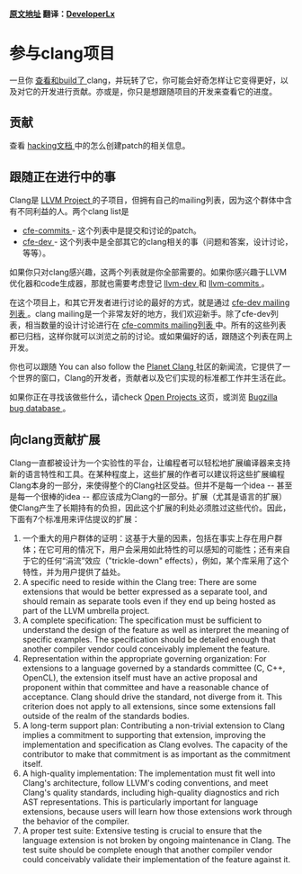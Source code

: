 #### [原文地址](http://clang.llvm.org/get_involved.html) 翻译：[DeveloperLx](http://weibo.com/DeveloperLx)

<div id="content">
    <h1>
        参与clang项目
    </h1>
    <p>
        一旦你
        <a href="http://clang.llvm.org/get_started.html">
            查看和build了
        </a>
        clang，并玩转了它，你可能会好奇怎样让它变得更好，以及对它的开发进行贡献。亦或是，你只是想跟随项目的开发来查看它的进度。
    </p>
    <h2>
        贡献
    </h2>
    查看
    <a href="http://clang.llvm.org/hacking.html">
        hacking文档
    </a>
    中的怎么创建patch的相关信息。
    <h2>
        跟随正在进行中的事
    </h2>
    <p>
        Clang是
        <a href="http://llvm.org">
            LLVM Project
        </a>
        的子项目，但拥有自己的mailing列表，因为这个群体中含有不同利益的人。两个clang list是
    </p>
    <ul>
        <li>
            <a href="http://lists.llvm.org/mailman/listinfo/cfe-commits">
                cfe-commits
            </a>
            - 这个列表中是提交和讨论的patch。
        </li>
        <li>
            <a href="http://lists.llvm.org/mailman/listinfo/cfe-dev">
                cfe-dev
            </a>
            - 这个列表中是全部其它的clang相关的事（问题和答案，设计讨论，等等）。
        </li>
    </ul>
    <p>
        如果你只对clang感兴趣，这两个列表就是你全部需要的。如果你感兴趣于LLVM优化器和code生成器，那就也需要考虑登记
        <a href="http://lists.llvm.org/mailman/listinfo/llvm-dev">
            llvm-dev
        </a>
        和
        <a href="http://lists.llvm.org/mailman/listinfo/llvm-commits">
            llvm-commits
        </a>
        。
    </p>
    <p>
        在这个项目上，和其它开发者进行讨论的最好的方式，就是通过
        <a href="http://lists.llvm.org/mailman/listinfo/cfe-dev">
            cfe-dev mailing列表
        </a>
        。clang mailing是一个非常友好的地方，我们欢迎新手。除了cfe-dev列表，相当数量的设计讨论进行在
        <a href="http://lists.llvm.org/mailman/listinfo/cfe-commits">
            cfe-commits mailing列表
        </a>
        中。所有的这些列表都已归档，这样你就可以浏览之前的讨论。或如果偏好的话，跟随这个列表在网上开发。
    </p>
    <p>
        你也可以跟随
        You can also follow the
        <a href="http://planet.clang.org/">
            Planet Clang
        </a>
        社区的新闻流，它提供了一个世界的窗口，Clang的开发者，贡献者以及它们实现的标准都工作并生活在此。
    </p>
    <p>
        如果你正在寻找该做些什么，请check
        <a href="http://clang.llvm.org/OpenProjects.html">
            Open Projects
        </a>
        这页，或浏览
        <a href="http://llvm.org/bugs/">
            Bugzilla bug database
        </a>
        。
    </p>
    <h2 id="criteria">
        向clang贡献扩展
    </h2>
    <p>
    	Clang一直都被设计为一个实验性的平台，让编程者可以轻松地扩展编译器来支持新的语言特性和工具。在某种程度上，这些扩展的作者可以建议将这些扩展编程Clang本身的一部分，来使得整个的Clang社区受益。但并不是每一个idea -- 甚至是每一个很棒的idea -- 都应该成为Clang的一部分。扩展（尤其是语言的扩展）使Clang产生了长期持有的负担，因此这个扩展的利处必须胜过这些代价。因此，下面有7个标准用来评估提议的扩展：
    </p>
    <ol>
        <li>
            一个重大的用户群体的证明：这基于大量的因素，包括在事实上存在用户群体；在它可用的情况下，用户会采用如此特性的可以感知的可能性；还有来自于它的任何“涓流”效应（"trickle-down" effects），例如，某个库采用了这个特性，并为用户提供了益处。
        </li>
        <li>
            A specific need to reside within the Clang tree: There are some extensions
            that would be better expressed as a separate tool, and should remain as
            separate tools even if they end up being hosted as part of the LLVM umbrella
            project.
        </li>
        <li>
            A complete specification: The specification must be sufficient to understand
            the design of the feature as well as interpret the meaning of specific
            examples. The specification should be detailed enough that another compiler
            vendor could conceivably implement the feature.
        </li>
        <li>
            Representation within the appropriate governing organization: For extensions
            to a language governed by a standards committee (C, C++, OpenCL), the extension
            itself must have an active proposal and proponent within that committee
            and have a reasonable chance of acceptance. Clang should drive the standard,
            not diverge from it. This criterion does not apply to all extensions, since
            some extensions fall outside of the realm of the standards bodies.
        </li>
        <li>
            A long-term support plan: Contributing a non-trivial extension to Clang
            implies a commitment to supporting that extension, improving the implementation
            and specification as Clang evolves. The capacity of the contributor to
            make that commitment is as important as the commitment itself.
        </li>
        <li>
            A high-quality implementation: The implementation must fit well into Clang's
            architecture, follow LLVM's coding conventions, and meet Clang's quality
            standards, including high-quality diagnostics and rich AST representations.
            This is particularly important for language extensions, because users will
            learn how those extensions work through the behavior of the compiler.
        </li>
        <li>
            A proper test suite: Extensive testing is crucial to ensure that the language
            extension is not broken by ongoing maintenance in Clang. The test suite
            should be complete enough that another compiler vendor could conceivably
            validate their implementation of the feature against it.
        </li>
    </ol>
</div>